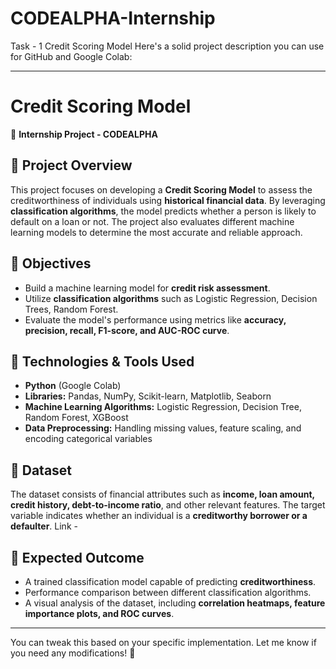 # CODEALPHA-Internship
Task - 1
Credit Scoring Model
Here's a solid project description you can use for GitHub and Google Colab:  

---

# **Credit Scoring Model**  
📌 **Internship Project - CODEALPHA**  

## **📌 Project Overview**  
This project focuses on developing a **Credit Scoring Model** to assess the creditworthiness of individuals using **historical financial data**. By leveraging **classification algorithms**, the model predicts whether a person is likely to default on a loan or not. The project also evaluates different machine learning models to determine the most accurate and reliable approach.  

## **📌 Objectives**  
- Build a machine learning model for **credit risk assessment**.  
- Utilize **classification algorithms** such as Logistic Regression, Decision Trees, Random Forest.   
- Evaluate the model's performance using metrics like **accuracy, precision, recall, F1-score, and AUC-ROC curve**.  

## **📌 Technologies & Tools Used**  
- **Python** (Google Colab)  
- **Libraries:** Pandas, NumPy, Scikit-learn, Matplotlib, Seaborn  
- **Machine Learning Algorithms:** Logistic Regression, Decision Tree, Random Forest, XGBoost  
- **Data Preprocessing:** Handling missing values, feature scaling, and encoding categorical variables  

## **📌 Dataset**  
The dataset consists of financial attributes such as **income, loan amount, credit history, debt-to-income ratio**, and other relevant features. The target variable indicates whether an individual is a **creditworthy borrower or a defaulter**.
Link -   

## **📌 Expected Outcome**  
- A trained classification model capable of predicting **creditworthiness**.  
- Performance comparison between different classification algorithms.  
- A visual analysis of the dataset, including **correlation heatmaps, feature importance plots, and ROC curves**.  

---

You can tweak this based on your specific implementation. Let me know if you need any modifications! 🚀
